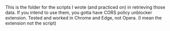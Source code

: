 This is the folder for the scripts I wrote (and practiced on) in retrieving those data.
If you intend to use them, you gotta have CORS policy unblocker extension.
Tested and worked in Chrome and Edge, not Opera. (I mean the extension not the script)
